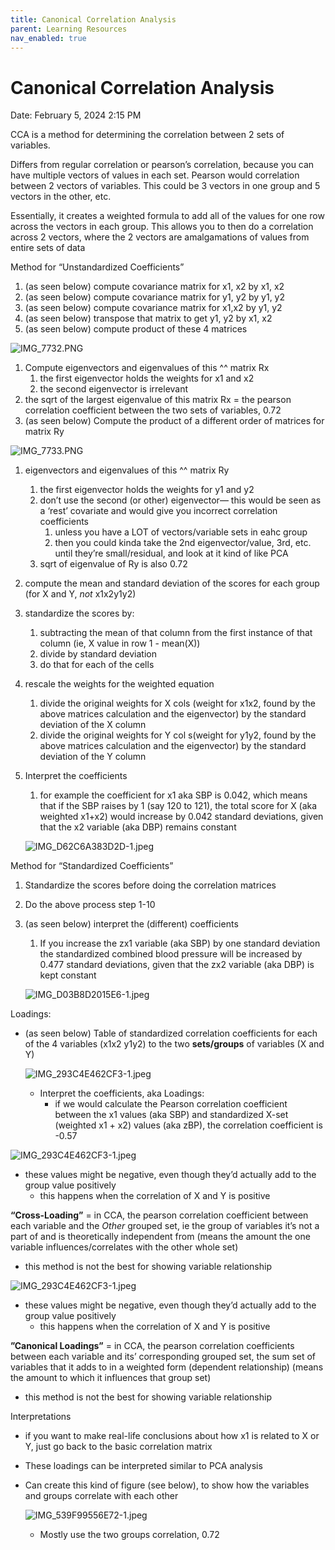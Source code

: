 ```yaml
---
title: Canonical Correlation Analysis
parent: Learning Resources
nav_enabled: true 
---
```


# Canonical Correlation Analysis

Date: February 5, 2024 2:15 PM

CCA is a method for determining the correlation between 2 sets of variables. 

Differs from regular correlation or pearson’s correlation, because you can have multiple vectors of values in each set. Pearson would correlation between 2 vectors of variables. This could be 3 vectors in one group and 5 vectors in the other, etc.

Essentially, it creates a weighted formula to add all of the values for one row across the vectors in each group. This allows you to then do a correlation across 2 vectors, where the 2 vectors are amalgamations of values from entire sets of data

Method for “Unstandardized Coefficients”

1. (as seen below) compute covariance matrix for x1, x2 by x1, x2
2. (as seen below) compute covariance matrix for y1, y2 by y1, y2
3. (as seen below) compute covariance matrix for x1,x2 by y1, y2
4. (as seen below) transpose that matrix to get y1, y2 by x1, x2
5. (as seen below) compute product of these 4 matrices

![IMG_7732.PNG](Canonical%20Correlation%20Analysis%209937f730064d451b8028be3a333ce17e/IMG_7732.png)

1. Compute eigenvectors and eigenvalues of this ^^ matrix Rx
    1. the first eigenvector holds the weights for x1 and x2
    2. the second eigenvector is irrelevant
2. the sqrt of the largest eigenvalue of this matrix Rx = the pearson correlation coefficient between the two sets of variables, 0.72
3. (as seen below) Compute the product of a different order of matrices for matrix Ry

![IMG_7733.PNG](Canonical%20Correlation%20Analysis%209937f730064d451b8028be3a333ce17e/IMG_7733.png)

1. eigenvectors and eigenvalues of this ^^ matrix Ry
    1. the first eigenvector holds the weights for y1 and y2
    2. don’t use the second (or other) eigenvector— this would be seen as a ‘rest’ covariate and would give you incorrect correlation coefficients
        1. unless you have a LOT of vectors/variable sets in eahc group
        2. then you could kinda take the 2nd eigenvector/value, 3rd, etc. until they’re small/residual, and look at it kind of like PCA
    3. sqrt of eigenvalue of Ry is also 0.72
2. compute the mean and standard deviation of the scores for each group (for X and Y, *not* x1x2y1y2)
3. standardize the scores by:
    1. subtracting the mean of that column from the first instance of that column (ie, X value in row 1 - mean(X)) 
    2. divide by standard deviation
    3. do that for each of the cells
4. rescale the weights for the weighted equation
    1. divide the original weights for X cols (weight for x1x2, found by the above matrices calculation and the eigenvector) by the standard deviation of the X column
    2. divide the original weights for Y col s(weight for y1y2, found by the above matrices calculation and the eigenvector) by the standard deviation of the Y column

1. Interpret the coefficients
    1. for example the coefficient for x1 aka SBP is 0.042, which means that if the SBP raises by 1 (say 120 to 121), the total score for X (aka weighted x1+x2) would increase by 0.042 standard deviations, given that the x2 variable (aka DBP) remains constant
    
    ![IMG_D62C6A383D2D-1.jpeg](Canonical%20Correlation%20Analysis%209937f730064d451b8028be3a333ce17e/IMG_D62C6A383D2D-1.jpeg)
    

Method for “Standardized Coefficients”

1. Standardize the scores before doing the correlation matrices
2. Do the above process step 1-10
3. (as seen below) interpret the (different) coefficients
    1. If you increase the zx1 variable (aka SBP) by one standard deviation the standardized combined blood pressure will be increased by 0.477 standard deviations, given that the zx2 variable (aka DBP) is kept constant
    
    ![IMG_D03B8D2015E6-1.jpeg](Canonical%20Correlation%20Analysis%209937f730064d451b8028be3a333ce17e/IMG_D03B8D2015E6-1.jpeg)
    

Loadings:

- (as seen below) Table of standardized correlation coefficients for each of the 4 variables (x1x2 y1y2) to the two **sets/groups** of variables (X and Y)
    
    ![IMG_293C4E462CF3-1.jpeg](Canonical%20Correlation%20Analysis%209937f730064d451b8028be3a333ce17e/IMG_293C4E462CF3-1.jpeg)
    
    - Interpret the coefficients, aka Loadings:
        - if we would calculate the Pearson correlation coefficient between the x1 values (aka SBP) and standardized X-set (weighted x1 + x2) values (aka zBP), the correlation coefficient is -0.57

![IMG_293C4E462CF3-1.jpeg](Canonical%20Correlation%20Analysis%209937f730064d451b8028be3a333ce17e/IMG_293C4E462CF3-1%201.jpeg)

- these values might be negative, even though they’d actually add to the group value positively
    - this happens when the correlation of X and Y is positive

**“Cross-Loading”** = in CCA, the pearson correlation coefficient between each variable and the *Other* grouped set, ie the group of variables it’s not a part of and is theoretically independent from (means the amount the one variable influences/correlates with the other whole set)

- this method is not the best for showing variable relationship

![IMG_293C4E462CF3-1.jpeg](Canonical%20Correlation%20Analysis%209937f730064d451b8028be3a333ce17e/IMG_293C4E462CF3-1%202.jpeg)

- these values might be negative, even though they’d actually add to the group value positively
    - this happens when the correlation of X and Y is positive

**”Canonical Loadings”** = in CCA, the pearson correlation coefficients between each variable and its’ corresponding grouped set, the sum set of variables that it adds to in a weighted form (dependent relationship) (means the amount to which it influences that group set) 

- this method is not the best for showing variable relationship

Interpretations

- if you want to make real-life conclusions about how x1 is related to X or Y, just go back to the basic correlation matrix
- These loadings can be interpreted similar to PCA analysis
- Can create this kind of figure (see below), to show how the variables and groups correlate with each other
    
    ![IMG_539F99556E72-1.jpeg](Canonical%20Correlation%20Analysis%209937f730064d451b8028be3a333ce17e/IMG_539F99556E72-1.jpeg)
    
    - Mostly use the two groups correlation, 0.72